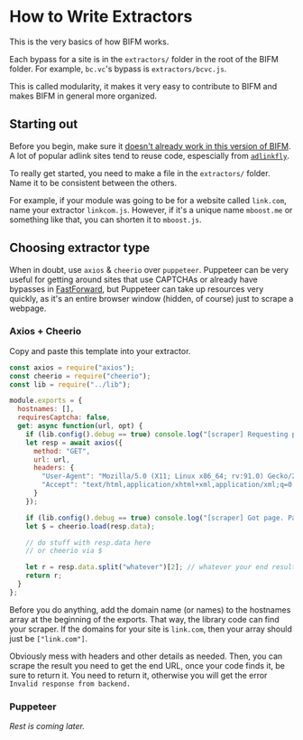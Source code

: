 # How to Write Extractors

This is the very basics of how BIFM works.

Each bypass for a site is in the `extractors/` folder in the root of the BIFM folder. For example, `bc.vc`'s bypass is `extractors/bcvc.js`. 

This is called modularity, it makes it very easy to contribute to BIFM and makes BIFM in general more organized.

## Starting out

Before you begin, make sure it [doesn't already work in this version of BIFM](../INSTANCE.md). A lot of popular adlink sites tend to reuse code, espescially from [`adlinkfly`](../../extractors/adlinkfly.js).

To really get started, you need to make a file in the `extractors/` folder. Name it to be consistent between the others. 

For example, if your module was going to be for a website called `link.com`, name your extractor `linkcom.js`. However, if it's a unique name `mboost.me` or something like that, you can shorten it to `mboost.js`.

## Choosing extractor type

When in doubt, use `axios` & `cheerio` over `puppeteer`. Puppeteer can be very useful for getting around sites that use CAPTCHAs or already have bypasses in [FastForward](https://fastforward.team), but Puppeteer can take up resources very quickly, as it's an entire browser window (hidden, of course) just to scrape a webpage.

### Axios + Cheerio

Copy and paste this template into your extractor.

```js
const axios = require("axios");
const cheerio = require("cheerio");
const lib = require("../lib");

module.exports = {
  hostnames: [],
  requiresCaptcha: false,
  get: async function(url, opt) {
    if (lib.config().debug == true) console.log("[scraper] Requesting page...");
    let resp = await axios({
      method: "GET",
      url: url,
      headers: {
        "User-Agent": "Mozilla/5.0 (X11; Linux x86_64; rv:91.0) Gecko/20100101 Firefox/91.0",
        "Accept": "text/html,application/xhtml+xml,application/xml;q=0.9,image/webp,*/*;q=0.8",
      }
    });

    if (lib.config().debug == true) console.log("[scraper] Got page. Parsing page...");
    let $ = cheerio.load(resp.data);

    // do stuff with resp.data here
    // or cheerio via $

    let r = resp.data.split("whatever")[2]; // whatever your end result is, dont use this obviously though, it's an example
    return r;
  }
};
```

Before you do anything, add the domain name (or names) to the hostnames array at the beginning of the exports. That way, the library code can find your scraper. If the domains for your site is `link.com`, then your array should just be `["link.com"]`.

Obviously mess with headers and other details as needed. Then, you can scrape the result you need to get the end URL, once your code finds it, be sure to return it. You need to return it, otherwise you will get the error `Invalid response from backend.`

### Puppeteer

*Rest is coming later.*